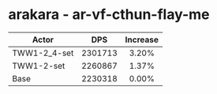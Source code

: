 # arakara - ar-vf-cthun-flay-me
| Actor | DPS | Increase |
|---|:---:|:---:|
|TWW1-2_4-set|2301713|3.20%|
|TWW1-2-set|2260867|1.37%|
|Base|2230318|0.00%|
